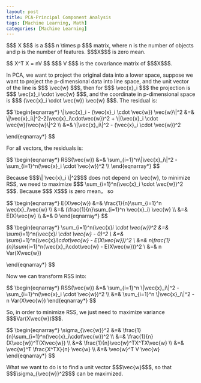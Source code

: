 ```yaml
---
layout: post
title: PCA-Principal Component Analysis
tags: [Machine Learning, Math]
categories: [Machine Learning]
---
```


<p>
$$$ X $$$ is a $$$ n \times p $$$ matrix, where n is the number of objects and p is the number of features. $$$X$$$ is zero mean.
</p>

<p>
$$
	X^T X = nV
$$
$$$ V $$$ is the covariance matrix of $$$X$$$.
</p>

<p>
In PCA, we want to project the original data into a lower space, suppose we want to project the p-dimensional data into line space, and the unit vector of the line is $$$ \vec{w} $$$, then for $$$ \vec{x}_i $$$ the projection is $$$ \vec{x}_i \cdot \vec{w} $$$, and the coordinate in p-dimensional space is $$$ (\vec{x}_i \cdot \vec{w}) \vec{w} $$$. The residual is:
</p>

<p>
$$ \begin{eqnarray*}
	\|\vec{x}_i - (\vec{x}_i \cdot \vec{w}) \vec{w}\|^2
	&=& \|\vec{x}_i\|^2-2(\vec{x}_i\cdot\vec{w})^2 + \|(\vec{x}_i \cdot \vec{w})\vec{w}\|^2 \\
	&=& \|\vec{x}_i\|^2 - (\vec{x}_i \cdot \vec{w})^2

\end{eqnarray*} $$
</p>

<p>
For all vectors, the residuals is:
</p>

<p>
$$ \begin{eqnarray*}
	RSS(\vec{w}) &=& \sum_{i=1}^n\|\vec{x}_i\|^2 - \sum_{i=1}^n(\vec{x}_i \cdot \vec{w})^2 \\
\end{eqnarray*} $$
</p>

<p>
Because $$$\| \vec{x}_i \|^2$$$ does not depend on \vec{w}, to minimize RSS, we need to maximize $$$ \sum_{i=1}^n(\vec{x}_i \cdot \vec{w})^2 $$$. Because $$$ X$$$ is zero mean， so
</p>

<p>
$$ \begin{eqnarray*}
	E(X\vec{w}) &=& \frac{1}{n}\sum_{i=1}^n \vec{x}_i\vec{w}	\\
				&=& (\frac{1}{n}\sum_{i=1}^n \vec{x}_i) \vec{w} \\
				&=& E(X)\vec{w} \\
				&=& 0
\end{eqnarray*} $$


$$ \begin{eqnarray*}
	\sum_{i=1}^n(\vec{x}_i \cdot \vec{w})^2 
				&=& \sum_{i=1}^n(\vec{x}_i \cdot \vec{w} - 0)^2 \\
				&=& \sum_{i=1}^n(\vec{x}_i\cdot\vec{w} - E(X\vec{w}))^2 \\
				&=& n\frac{1}{n}\sum_{i=1}^n(\vec{x}_i\cdot\vec{w} - E(X\vec{w}))^2 \\
				&=& n Var(X\vec{w})

\end{eqnarray*} $$
</p>

<p>
Now we can transform RSS into:
</p>

<p>
$$ \begin{eqnarray*}
	RSS(\vec{w}) &=& \sum_{i=1}^n \|\vec{x}_i\|^2 - \sum_{i=1}^n(\vec{x}_i \cdot \vec{w})^2 \\
				 &=& \sum_{i=1}^n \|\vec{x}_i\|^2 - n Var(X\vec{w})
\end{eqnarray*} $$
</p>

<p>
So, in order to minimize RSS, we just need to maximize variance $$$Var(X\vec{w})$$$.
</p>

<p>
$$ \begin{eqnarray*}
	\sigma_{\vec{w}}^2 &=& \frac{1}{n}\sum_{i=1}^n(\vec{x}_i\cdot\vec{w})^2 \\
	                   &=& \frac{1}{n}(X\vec{w})^T(X\vec{w})  \\
					   &=& \frac{1}{n}\vec{w}^TX^TX\vec{w} \\
					   &=& \vec{w}^T \frac{X^TX}{n} \vec{w} \\
					   &=& \vec{w}^T V \vec{w} 
\end{eqnarray*} $$
</p>

<p>
What we want to do is to find a unit vector $$$\vec{w}$$$, so that $$$\sigma_{\vec{w}}^2$$$ can be maximized.
</p>
